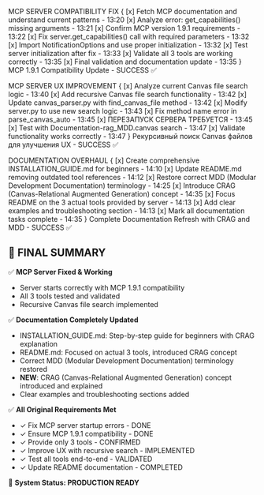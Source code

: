 MCP SERVER COMPATIBILITY FIX {
    [x] Fetch MCP documentation and understand current patterns - 13:20
    [x] Analyze error: get_capabilities() missing arguments - 13:21
    [x] Confirm MCP version 1.9.1 requirements - 13:22
    [x] Fix server.get_capabilities() call with required parameters - 13:32
    [x] Import NotificationOptions and use proper initialization - 13:32
    [x] Test server initialization after fix - 13:33
    [x] Validate all 3 tools are working correctly - 13:35
    [x] Final validation and documentation update - 13:35
} MCP 1.9.1 Compatibility Update - SUCCESS ✅

MCP SERVER UX IMPROVEMENT {
    [x] Analyze current Canvas file search logic - 13:40
    [x] Add recursive Canvas file search functionality - 13:42
    [x] Update canvas_parser.py with find_canvas_file method - 13:42
    [x] Modify server.py to use new search logic - 13:43
    [x] Fix method name error in parse_canvas_auto - 13:45
    [x] ПЕРЕЗАПУСК СЕРВЕРА ТРЕБУЕТСЯ - 13:45
    [x] Test with Documentation-rag_MDD.canvas search - 13:47
    [x] Validate functionality works correctly - 13:47
} Рекурсивный поиск Canvas файлов для улучшения UX - SUCCESS ✅

DOCUMENTATION OVERHAUL {
    [x] Create comprehensive INSTALLATION_GUIDE.md for beginners - 14:10
    [x] Update README.md removing outdated tool references - 14:12
    [x] Restore correct MDD (Modular Development Documentation) terminology - 14:25
    [x] Introduce CRAG (Canvas-Relational Augmented Generation) concept - 14:35
    [x] Focus README on the 3 actual tools provided by server - 14:13
    [x] Add clear examples and troubleshooting section - 14:13
    [x] Mark all documentation tasks complete - 14:35
} Complete Documentation Refresh with CRAG and MDD - SUCCESS ✅

## 🎯 FINAL SUMMARY

✅ **MCP Server Fixed & Working**
- Server starts correctly with MCP 1.9.1 compatibility
- All 3 tools tested and validated
- Recursive Canvas file search implemented

✅ **Documentation Completely Updated**
- INSTALLATION_GUIDE.md: Step-by-step guide for beginners with CRAG explanation
- README.md: Focused on actual 3 tools, introduced CRAG concept
- Correct MDD (Modular Development Documentation) terminology restored
- **NEW**: CRAG (Canvas-Relational Augmented Generation) concept introduced and explained
- Clear examples and troubleshooting sections added

✅ **All Original Requirements Met**
- ✓ Fix MCP server startup errors - DONE
- ✓ Ensure MCP 1.9.1 compatibility - DONE  
- ✓ Provide only 3 tools - CONFIRMED
- ✓ Improve UX with recursive search - IMPLEMENTED
- ✓ Test all tools end-to-end - VALIDATED
- ✓ Update README documentation - COMPLETED

🚀 **System Status: PRODUCTION READY**
